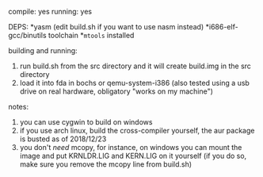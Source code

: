 compile: yes
running: yes

DEPS:
*yasm (edit build.sh if you want to use nasm instead)
*i686-elf-gcc/binutils toolchain
*`mtools` installed

building and running:
1. run build.sh from the src directory and it will create build.img in the src directory
2. load it into fda in bochs or qemu-system-i386 (also tested using a usb drive on real hardware, obligatory "works on my machine")

notes:
1. you can use cygwin to build on windows
2. if you use arch linux, build the cross-compiler yourself, the aur package is busted as of 2018/12/23
3. you don't *need* mcopy, for instance, on windows you can mount the image and put KRNLDR.LIG and KERN.LIG on it yourself (if you do so, make sure you remove the mcopy line from build.sh)

